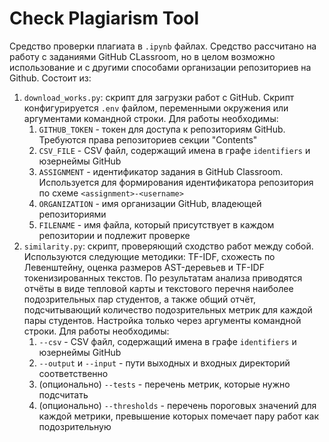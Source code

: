 # Check Plagiarism Tool

Средство проверки плагиата в `.ipynb` файлах. Средство рассчитано на работу с заданиями GitHub CLassroom, но в целом возможно использование и с другими способами организации репозиториев на Github. Состоит из:

1. `download_works.py`: скрипт для загрузки работ с GitHub. Скрипт конфигурируется `.env` файлом, переменными окружения или аргументами командной строки. Для работы необходимы:
   1. `GITHUB_TOKEN` - токен для доступа к репозиториям GitHub. Требуются права репозиториев секции "Contents"
   2. `CSV_FILE` - CSV файл, содержащий имена в графе `identifiers` и юзернеймы GitHub
   3. `ASSIGNMENT` - идентификатор задания в GitHub Classroom. Используется для формирования идентификатора репозитория по схеме `<assignment>-<username>`
   4. `ORGANIZATION` - имя организации GitHub, владеющей репозиториями
   5. `FILENAME` - имя файла, который присутствует в каждом репозитории и подлежит проверке
2. `similarity.py`: скрипт, проверяющий сходство работ между собой. Используются следующие методики: TF-IDF, схожесть по Левенштейну, оценка размеров AST-деревьев и TF-IDF токенизированных текстов. По результатам анализа приводятся отчёты в виде тепловой карты и текстового перечня наиболее подозрительных пар студентов, а также общий отчёт, подсчитывающий количество подозрительных метрик для каждой пары студентов. Настройка только через аргументы командной строки. Для работы необходимы:
   1. `--csv` - CSV файл, содержащий имена в графе `identifiers` и юзернеймы GitHub
   2. `--output` и `--input` - пути выходных и входных директорий соответственно
   3. (опционально) `--tests` - перечень метрик, которые нужно подсчитать
   4. (опционально) `--thresholds` - перечень пороговых значений для каждой метрики, превышение которых помечает пару работ как подозрительную
